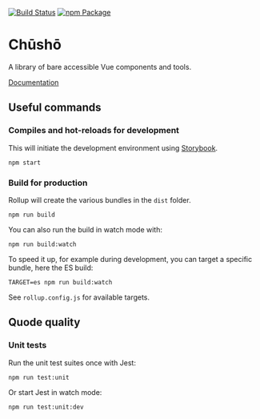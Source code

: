 [![Build Status](https://api.travis-ci.org/liip/chusho.svg?branch=master)](https://travis-ci.org/liip/chusho)
[![npm Package](https://img.shields.io/npm/v/chusho)](https://www.npmjs.com/package/chusho)

# Chūshō

A library of bare accessible Vue components and tools.

[Documentation](https://www.chusho.dev/guide/)

## Useful commands

### Compiles and hot-reloads for development

This will initiate the development environment using [Storybook](https://storybook.js.org/).

```
npm start
```

### Build for production

Rollup will create the various bundles in the `dist` folder.

```
npm run build
```

You can also run the build in watch mode with:

```
npm run build:watch
```

To speed it up, for example during development, you can target a specific bundle, here the ES build:

```
TARGET=es npm run build:watch
```

See `rollup.config.js` for available targets.

## Quode quality

### Unit tests

Run the unit test suites once with Jest:

```bash
npm run test:unit
```

Or start Jest in watch mode:

```bash
npm run test:unit:dev
```
